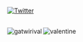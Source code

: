 [![Twitter](https://img.shields.io/twitter/url/https/twitter.com/gatwirival.svg?style=social&label=Follow%20%40gatwirival)](https://twitter.com/gatwirival)
</br>
<br>
<p><img align="left" src="https://github-readme-stats.vercel.app/api/top-langs?username=gatwirival&show_icons=true&locale=en&layout=compact" alt="gatwirival" /></p>
<p><img align="center" src="https://github-readme-streak-stats.herokuapp.com/?user=gatwirival&" alt="valentine" /></p>

